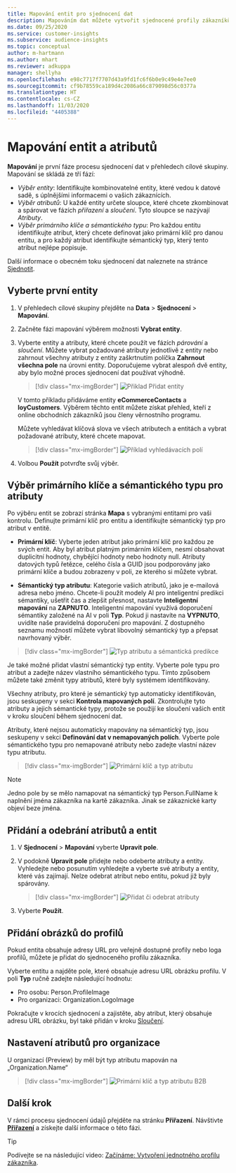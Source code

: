 ```yaml
---
title: Mapování entit pro sjednocení dat
description: Mapováním dat můžete vytvořit sjednocené profily zákazníků.
ms.date: 09/25/2020
ms.service: customer-insights
ms.subservice: audience-insights
ms.topic: conceptual
author: m-hartmann
ms.author: mhart
ms.reviewer: adkuppa
manager: shellyha
ms.openlocfilehash: e98c7717f7707d43a9fd1fc6f6b0e9c49e4e7ee0
ms.sourcegitcommit: cf9b78559ca189d4c2086a66c879098d56c0377a
ms.translationtype: HT
ms.contentlocale: cs-CZ
ms.lasthandoff: 11/03/2020
ms.locfileid: "4405388"
---
```

# <a name="map-entities-and-attributes"></a>Mapování entit a atributů

**Mapování** je první fáze procesu sjednocení dat v přehledech cílové skupiny. Mapování se skládá ze tří fází:

- *Výběr entity*: Identifikujte kombinovatelné entity, které vedou k datové sadě, s úplnějšími informacemi o vašich zákaznících.
- *Výběr atributů*: U každé entity určete sloupce, které chcete zkombinovat a spárovat ve fázích *přiřazení* a *sloučení*. Tyto sloupce se nazývají *Atributy*.
- *Výběr primárního klíče a sémantického typu*: Pro každou entitu identifikujte atribut, který chcete definovat jako primární klíč pro danou entitu, a pro každý atribut identifikujte sémantický typ, který tento atribut nejlépe popisuje.

Další informace o obecném toku sjednocení dat naleznete na stránce [Sjednotit](data-unification.md).

## <a name="select-the-first-entities"></a>Vyberte první entity

1. V přehledech cílové skupiny přejděte na **Data** > **Sjednocení** > **Mapování**.

2. Začněte fázi mapování výběrem možnosti **Vybrat entity**.

3. Vyberte entity a atributy, které chcete použít ve fázích *párování* a *sloučení*. Můžete vybrat požadované atributy jednotlivě z entity nebo zahrnout všechny atributy z entity zaškrtnutím políčka **Zahrnout všechna pole** na úrovni entity. Doporučujeme vybrat alespoň dvě entity, aby bylo možné proces sjednocení dat používat výhodně.

   > [!div class="mx-imgBorder"]
   > ![Přiklad Přidat entity](media/data-manager-configure-map-add-entities-example.png "Přiklad Přidat entity")

   V tomto příkladu přidáváme entity **eCommerceContacts** a **loyCustomers**. Výběrem těchto entit můžete získat přehled, kteří z online obchodních zákazníků jsou členy věrnostního programu.
   
   Můžete vyhledávat klíčová slova ve všech atributech a entitách a vybrat požadované atributy, které chcete mapovat.
   
     > [!div class="mx-imgBorder"]
   > ![Příklad vyhledávacích polí](media/data-manager-configure-map-search-fields-example.png "Příklad vyhledávacích polí")

4. Volbou **Použít** potvrďte svůj výběr.

## <a name="select-primary-key-and-semantic-type-for-attributes"></a>Výběr primárního klíče a sémantického typu pro atributy

Po výběru entit se zobrazí stránka **Mapa** s vybranými entitami pro vaši kontrolu. Definujte primární klíč pro entitu a identifikujte sémantický typ pro atribut v entitě.

- **Primární klíč**: Vyberte jeden atribut jako primární klíč pro každou ze svých entit. Aby byl atribut platným primárním klíčem, nesmí obsahovat duplicitní hodnoty, chybějící hodnoty nebo hodnoty null. Atributy datových typů řetězce, celého čísla a GUID jsou podporovány jako primární klíče a budou zobrazeny v poli, ze kterého si můžete vybrat.

- **Sémantický typ atributu**: Kategorie vašich atributů, jako je e-mailová adresa nebo jméno. Chcete-li použít modely AI pro inteligentní predikci sémantiky, ušetřit čas a zlepšit přesnost, nastavte **Inteligentní mapování** na **ZAPNUTO**. Inteligentní mapování využívá doporučení sémantiky založené na AI v poli **Typ**. Pokud ji nastavíte na **VYPNUTO**, uvidíte naše pravidelná doporučení pro mapování. Z dostupného seznamu možností můžete vybrat libovolný sémantický typ a přepsat navrhovaný výběr.

> [!div class="mx-imgBorder"]
> ![Typ atributu a sémantická predikce](media/data-manager-configure-map-add-attributes-semantic-prediction.png "Typ atributu a sémantická predikce")

Je také možné přidat vlastní sémantický typ entity. Vyberte pole typu pro atribut a zadejte název vlastního sémantického typu. Tímto způsobem můžete také změnit typy atributů, které byly systémem identifikovány.

Všechny atributy, pro které je sémantický typ automaticky identifikován, jsou seskupeny v sekci **Kontrola mapovaných polí**. Zkontrolujte tyto atributy a jejich sémantické typy, protože se použijí ke sloučení vašich entit v kroku sloučení během sjednocení dat.

Atributy, které nejsou automaticky mapovány na sémantický typ, jsou seskupeny v sekci **Definování dat v nemapovaných polích**. Vyberte pole sémantického typu pro nemapované atributy nebo zadejte vlastní název typu atributu.

> [!div class="mx-imgBorder"]
> ![Primární klíč a typ atributu](media/data-manager-configure-map-add-attributes.png "Primární klíč a typ atributu")

> [!NOTE]
> Jedno pole by se mělo namapovat na sémantický typ Person.FullName k naplnění jména zákazníka na kartě zákazníka. Jinak se zákaznické karty objeví beze jména. 

## <a name="add-and-remove-attributes-and-entities"></a>Přidání a odebrání atributů a entit

1. V **Sjednocení** > **Mapování** vyberte **Upravit pole**.

2. V podokně **Upravit pole** přidejte nebo odeberte atributy a entity. Vyhledejte nebo posunutím vyhledejte a vyberte své atributy a entity, které vás zajímají. Nelze odebrat atribut nebo entitu, pokud již byly spárovány.

   > [!div class="mx-imgBorder"]
   > ![Přidat či odebrat atributy](media/configure-data-map-edit.png "Přidat či odebrat atributy")

3. Vyberte **Použít**.

## <a name="add-images-to-profiles"></a>Přidání obrázků do profilů

Pokud entita obsahuje adresy URL pro veřejně dostupné profily nebo loga profilů, můžete je přidat do sjednoceného profilu zákazníka.

Vyberte entitu a najděte pole, které obsahuje adresu URL obrázku profilu. V poli **Typ** ručně zadejte následující hodnotu: 
- Pro osobu: Person.ProfileImage
- Pro organizaci: Organization.LogoImage

Pokračujte v krocích sjednocení a zajistěte, aby atribut, který obsahuje adresu URL obrázku, byl také přidán v kroku [Sloučení](merge-entities.md).

## <a name="set-attributes-for-organizations"></a>Nastavení atributů pro organizace

U organizací (Preview) by měl být typ atributu mapován na „Organization.Name“
> [!div class="mx-imgBorder"]
> ![Primární klíč a typ atributu B2B](media/configure-data-map-edit-b2b.png "Primární klíč a typ atributu B2B")

## <a name="next-step"></a>Další krok

V rámci procesu sjednocení údajů přejděte na stránku **Přiřazení**. Návštivte [**Přiřazení**](match-entities.md) a získejte další informace o této fázi.

> [!TIP]
> Podívejte se na následující video: [Začínáme: Vytvoření jednotného profilu zákazníka](https://youtu.be/oBfGEhucAxs).

